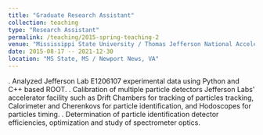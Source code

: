 ```yaml
---
title: "Graduate Research Assistant"
collection: teaching
type: "Research Assistant"
permalink: /teaching/2015-spring-teaching-2
venue: "Mississippi State University / Thomas Jefferson National Accelerator Facility (Jefferson Lab)"
date: 2015-08-17 -- 2021-12-30
location: "MS State, MS / Newport News, VA"
---
```

. Analyzed Jefferson Lab E1206107 experimental data using Python and C++ based ROOT.
. Calibration of multiple particle detectors Jefferson Labs' accelerator facility such as Drift Chambers for tracking of particles tracking, Calorimeter and Cherenkovs for particle identification, and Hodoscopes for particles timing.
. Determination of particle identification detector efficiencies, optimization and study of spectrometer optics.
